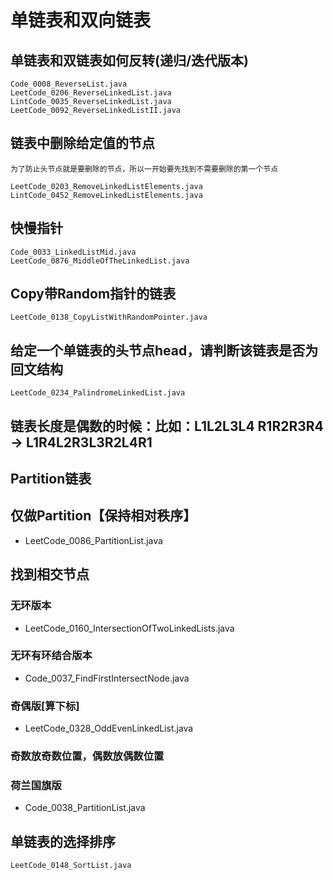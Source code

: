 # 单链表和双向链表

## 单链表和双链表如何反转(递归/迭代版本)

```
Code_0008_ReverseList.java
LeetCode_0206_ReverseLinkedList.java
LintCode_0035_ReverseLinkedList.java
LeetCode_0092_ReverseLinkedListII.java
```

## 链表中删除给定值的节点

```
为了防止头节点就是要删除的节点，所以一开始要先找到不需要删除的第一个节点

LeetCode_0203_RemoveLinkedListElements.java
LintCode_0452_RemoveLinkedListElements.java
```

## 快慢指针

```
Code_0033_LinkedListMid.java
LeetCode_0876_MiddleOfTheLinkedList.java
```

## Copy带Random指针的链表
```
LeetCode_0138_CopyListWithRandomPointer.java
```

## 给定一个单链表的头节点head，请判断该链表是否为回文结构

```
LeetCode_0234_PalindromeLinkedList.java
```

## 链表长度是偶数的时候：比如：L1L2L3L4 R1R2R3R4 -> L1R4L2R3L3R2L4R1

## Partition链表

## 仅做Partition【保持相对秩序】

- LeetCode_0086_PartitionList.java


## 找到相交节点

### 无环版本

- LeetCode_0160_IntersectionOfTwoLinkedLists.java

### 无环有环结合版本

- Code_0037_FindFirstIntersectNode.java

### 奇偶版[算下标]

- LeetCode_0328_OddEvenLinkedList.java

### 奇数放奇数位置，偶数放偶数位置

### 荷兰国旗版

- Code_0038_PartitionList.java


## 单链表的选择排序

```
LeetCode_0148_SortList.java
```






